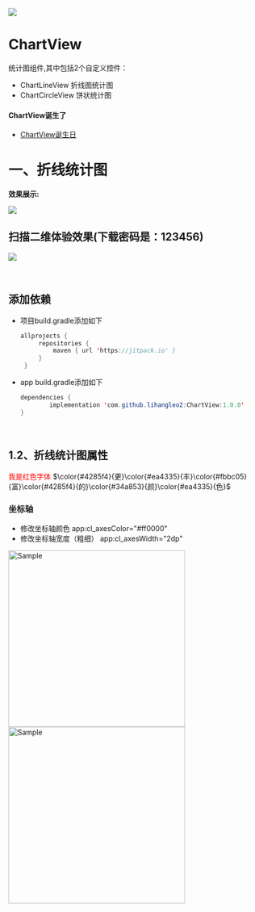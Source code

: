 [![](https://jitpack.io/v/lihangleo2/ChartView.svg)](https://jitpack.io/#lihangleo2/ChartView)

# ChartView
统计图组件,其中包括2个自定义控件：
* ChartLineView 折线图统计图
* ChartCircleView 饼状统计图

#### ChartView诞生了
* [ChartView诞生日](https://github.com/lihangleo2/ChartView/wiki) 

# 一、折线统计图
<strong>效果展示:</strong>

![](https://github.com/lihangleo2/ChartView/blob/master/gifs/showLine1.gif)

## 扫描二维体验效果(下载密码是：123456)
![](https://github.com/lihangleo2/ChartView/blob/master/gifs/eLth.png)

<br>

## 添加依赖

 - 项目build.gradle添加如下
   ```java
   allprojects {
		repositories {
			maven { url 'https://jitpack.io' }
		}
	}
   ```
 - app build.gradle添加如下
    ```java
   dependencies {
	        implementation 'com.github.lihangleo2:ChartView:1.0.0'
	}
   ```
   
<br>

## 1.2、折线统计图属性

<font color="#FF0000">我是红色字体</font> 
$\color{#4285f4}{更}\color{#ea4335}{丰}\color{#fbbc05}{富}\color{#4285f4}{的}\color{#34a853}{颜}\color{#ea4335}{色}$


### 坐标轴
* 修改坐标轴颜色 app:cl_axesColor="#ff0000"
* 修改坐标轴宽度（粗细） app:cl_axesWidth="2dp"

<img src="https://github.com/lihangleo2/ChartView/blob/master/gifs/axexAbout.png" alt="Sample"  width="350"><img src="https://github.com/lihangleo2/ChartView/blob/master/gifs/axexAbout.png" alt="Sample"  width="350">



